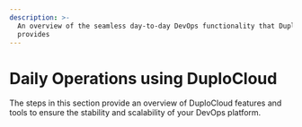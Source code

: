 ```yaml
---
description: >-
  An overview of the seamless day-to-day DevOps functionality that DuploCloud
  provides
---
```


# Daily Operations using DuploCloud

The steps in this section provide an overview of DuploCloud features and tools to ensure the stability and scalability of your DevOps platform.
